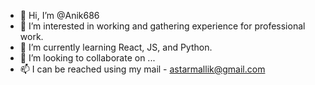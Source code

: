 - 👋 Hi, I’m @Anik686
- 👀 I’m interested in working and gathering experience for professional work.
- 🌱 I’m currently learning React, JS, and Python.
- 💞️ I’m looking to collaborate on ...
- 📫 I can be reached using my mail - astarmallik@gmail.com

<!---
Anik686/Anik686 is a ✨ special ✨ repository because its `README.md` (this file) appears on your GitHub profile.
You can click the Preview link to take a look at your changes.
--->

